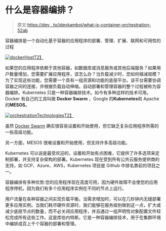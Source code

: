 # 什么是容器编排？

> 原文:[https://dev . to/idevkamboj/what-is-container-orchestration-52ab](https://dev.to/idevkamboj/what-is-container-orchestration-52ab)

容器编排是一个自动化基于容器的应用程序的部署、管理、扩展、联网和可用性的过程

[![dockerHost](../Images/faaa0d6beae72010dda21fe4d97a47c5.png "dockerHost")T2】](///static/2f310240973323d7b5b30c088bd26143/47007/dockerHost.png)

如果您的应用程序依赖于其他容器，如数据库或消息服务或其他后端服务？如果用户数量增加，您需要扩展应用程序，该怎么办？当负载减少时，您如何缩减规模？为了实现这些功能，您需要一个具有一组资源和功能的底层平台。该平台需要协调容器之间的连接，并根据负载自动伸缩。自动部署和管理容器的整个过程被称为容器编排。Kubernetes 只是一种容器编排技术。如今有多种这样的技术可用。Docker 有自己的工具叫做 **Docker Swarm** ，Google 的**Kubernetes**和 Apache 的**MESOS**。

[![orchestrationTechnologies](../Images/862bc591040269f7b59ff08a5870315c.png "orchestrationTechnologies")T2】](///static/3dc1f41a3aa2eed01ff1a2c50c7dd064/e334e/orchestrationTechnologies.png)

虽然 [Docker Swarm](https://docs.docker.com/swarm/overview/?source=post_page) 确实很容易设置和开始使用，但它缺乏复杂应用程序所需的一些高级功能。

另一方面，MESOS 很难设置和开始使用，但支持许多高级功能。

Kubernetes 可以说是最受欢迎的，设置和开始有点困难，它提供了许多选项来定制部署，并支持复杂架构的部署。Kubernetes 现在受到所有公共云服务提供商的支持，如 GCP、Azure、AWS，Kubernetes 项目是 Github 中排名靠前的项目之一。

容器编排有多种优势:您的应用程序现在高度可用，因为硬件故障不会使您的应用程序停机，因为我们有多个应用程序实例在不同的节点上运行。

用户流量在各种容器之间实现负载平衡。当需求增加时，可以在几秒钟内无缝部署更多应用实例。当我们耗尽硬件资源时，我们能够在服务级别做到这一点，扩大或减少底层节点的数量，而不必关闭应用程序，并且通过一组声明性对象配置文件轻松完成所有这些工作。这是库伯内特斯。它是一种容器编排技术，用于在集群环境中编排成百上千个容器的部署和管理。